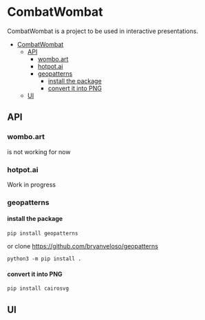 # CombatWombat

CombatWombat is a project to be used in interactive presentations.
- [CombatWombat](#combatwombat)
  - [API](#api)
    - [wombo.art](#womboart)
    - [hotpot.ai](#hotpotai)
    - [geopatterns](#geopatterns)
      - [install the package](#install-the-package)
      - [convert it into PNG](#convert-it-into-png)
  - [UI](#ui)
## API
### wombo.art
is not working for now

### hotpot.ai
Work in progress

### geopatterns
#### install the package
   
 ``` pip install geopatterns ```

 or
 clone https://github.com/bryanveloso/geopatterns

 ``` 
 python3 -m pip install .
 ```
 

#### convert it into PNG
```
pip install cairosvg
```




## UI

##